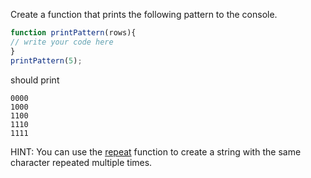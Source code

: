 Create a function that prints the following pattern to the console.

```js
function printPattern(rows){
// write your code here
}
printPattern(5);
```
should print
```
0000
1000
1100
1110
1111
```
HINT: You can use the [repeat](https://developer.mozilla.org/en-US/docs/Web/JavaScript/Reference/Global_Objects/String/repeat) function to create a string with the same character repeated multiple times.
